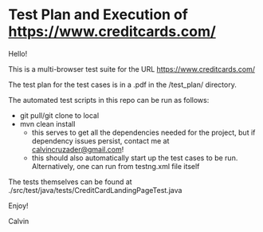 # Test Plan and Execution of https://www.creditcards.com/

Hello! 

This is a multi-browser test suite for the URL https://www.creditcards.com/

The test plan for the test cases is in a .pdf in the /test_plan/ directory.

The automated test scripts in this repo can be run as follows: 
- git pull/git clone to local
- mvn clean install
	- this serves to get all the dependencies needed for the project, but if dependency issues persist, contact me at calvincruzader@gmail.com!
	- this should also automatically start up the test cases to be run. Alternatively, one can run from testng.xml file itself 

The tests themselves can be found at ./src/test/java/tests/CreditCardLandingPageTest.java


Enjoy! 


Calvin 

